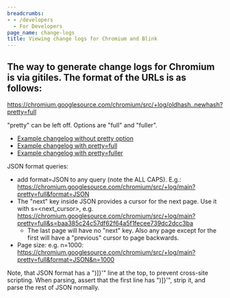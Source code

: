 ```yaml
---
breadcrumbs:
- - /developers
  - For Developers
page_name: change-logs
title: Viewing change logs for Chromium and Blink
---
```


## The way to generate change logs for Chromium is via gitiles. The format of the URLs is as follows:

https://chromium.googlesource.com/chromium/src/+log/oldhash..newhash?pretty=full

"pretty" can be left off. Options are "full" and "fuller".

*   [Example changelog without pretty
            option](https://chromium.googlesource.com/chromium/src/+log/a436b4f19b34bc9ae667530d7cf38916b8237172..ca100d5970b0d0b9a3af96d180f5ea2862227a48)
*   [Example changelog with
            pretty=full](https://chromium.googlesource.com/chromium/src/+log/a436b4f19b34bc9ae667530d7cf38916b8237172..ca100d5970b0d0b9a3af96d180f5ea2862227a48?pretty=full)
*   [Example changelog with
            pretty=fuller](https://chromium.googlesource.com/chromium/src/+log/a436b4f19b34bc9ae667530d7cf38916b8237172..ca100d5970b0d0b9a3af96d180f5ea2862227a48?pretty=fuller)

JSON format queries:

*   add format=JSON to any query (note the ALL CAPS). E.g.:
            <https://chromium.googlesource.com/chromium/src/+log/main?pretty=full&format=JSON>
*   The "next" key inside JSON provides a cursor for the next page. Use
            it with s=&lt;next_cursor&gt;, e.g.
            <https://chromium.googlesource.com/chromium/src/+log/main?pretty=full&s=baa385c24c57df62f64a5f1fecee739dc2dcc3ba>
    *   The last page will have no "next" key. Also any page except for
                the first will have a "previous" cursor to page backwards.
*   Page size: e.g. n=1000:
            <https://chromium.googlesource.com/chromium/src/+log/main?pretty=full&format=JSON&n=1000>

Note, that JSON format has a ")\]}'" line at the top, to prevent cross-site
scripting. When parsing, assert that the first line has ")\]}'", strip it, and
parse the rest of JSON normally.
